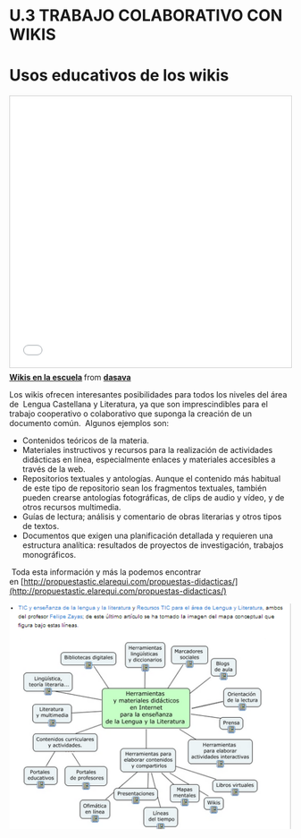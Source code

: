 # U.3 TRABAJO COLABORATIVO CON WIKIS

# Usos educativos de los wikis

<iframe src="//www.slideshare.net/slideshow/embed_code/key/6pdtEJaBMdrYt" width="595" height="485" frameborder="0" marginwidth="0" marginheight="0" scrolling="no" style="border:1px solid #CCC; border-width:1px; margin-bottom:5px; max-width: 100%;" allowfullscreen> </iframe> <div style="margin-bottom:5px"> <strong> <a href="//www.slideshare.net/dasava/wikis-en-la-escuela" title="Wikis en la escuela" target="_blank">Wikis en la escuela</a> </strong> from <strong><a href="https://www.slideshare.net/dasava" target="_blank">dasava</a></strong> </div>

Los wikis ofrecen interesantes posibilidades para todos los niveles del área de  Lengua Castellana y Literatura, ya que son imprescindibles para el trabajo cooperativo o colaborativo que suponga la creación de un documento común.  Algunos ejemplos son:

*   Contenidos teóricos de la materia.
*   Materiales instructivos y recursos para la realización de actividades didácticas en línea, especialmente enlaces y materiales accesibles a través de la web.
*   Repositorios textuales y antologías. Aunque el contenido más habitual de este tipo de repositorio sean los fragmentos textuales, también pueden crearse antologías fotográficas, de clips de audio y vídeo, y de otros recursos multimedia.
*   Guías de lectura; análisis y comentario de obras literarias y otros tipos de textos.
*   Documentos que exigen una planificación detallada y requieren una estructura analítica: resultados de proyectos de investigación, trabajos monográficos.

 Toda esta información y más la podemos encontrar en [http://propuestastic.elarequi.com/propuestas-didacticas/](http://propuestastic.elarequi.com/propuestas-didacticas/)


[![Mapa conceptual](img/wikis2.png "Mapaconceptual")](http://www.fzayas.com/tecursos-tic-para-el-area-de-lengua-y-literatura/)


                                       

